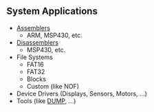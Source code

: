 
## System Applications

- [Assemblers](Assemblers)  
  - ARM, MSP430, etc.
- [Disassemblers](diassemblers)
  - MSP430, etc. 
- File Systems
  - FAT16
  - FAT32
  - Blocks
  - Custom (like NOF)
- Device Drivers (Displays, Sensors, Motors, ...)
- Tools (like [DUMP](dump), ...)



